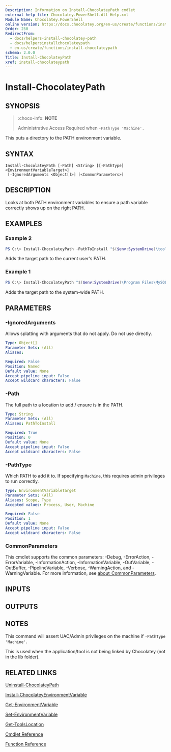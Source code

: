 ```yaml
---
Description: Information on Install-ChocolateyPath cmdlet
external help file: Chocolatey.PowerShell.dll-Help.xml
Module Name: Chocolatey.PowerShell
online version: https://docs.chocolatey.org/en-us/create/functions/install-chocolateypath
Order: 250
RedirectFrom:
  - docs/helpers-install-chocolatey-path
  - docs/helpersinstallchocolateypath
  - en-us/create/functions/install-chocolateypath
schema: 2.0.0
Title: Install-ChocolateyPath
xref: install-chocolateypath
---
```


# Install-ChocolateyPath

## SYNOPSIS
> :choco-info: **NOTE**
>
> Administrative Access Required when `-PathType 'Machine'.`

This puts a directory to the PATH environment variable.

## SYNTAX

```
Install-ChocolateyPath [-Path] <String> [[-PathType] <EnvironmentVariableTarget>]
 [-IgnoredArguments <Object[]>] [<CommonParameters>]
```

## DESCRIPTION
Looks at both PATH environment variables to ensure a path variable correctly shows up on the right PATH.

## EXAMPLES

### Example 2
```powershell
PS C:\> Install-ChocolateyPath -PathToInstall "$($env:SystemDrive)\tools\gittfs"
```

Adds the target path to the current user's PATH.

### Example 1
```powershell
PS C:\> Install-ChocolateyPath "$($env:SystemDrive)\Program Files\MySQL\MySQL Server 5.5\bin" -PathType 'Machine'
```

Adds the target path to the system-wide PATH.

## PARAMETERS

### -IgnoredArguments
Allows splatting with arguments that do not apply. Do not use directly.

```yaml
Type: Object[]
Parameter Sets: (All)
Aliases:

Required: False
Position: Named
Default value: None
Accept pipeline input: False
Accept wildcard characters: False
```

### -Path
The full path to a location to add / ensure is in the PATH.

```yaml
Type: String
Parameter Sets: (All)
Aliases: PathToInstall

Required: True
Position: 0
Default value: None
Accept pipeline input: False
Accept wildcard characters: False
```

### -PathType
Which PATH to add it to. If specifying `Machine`, this requires admin privileges to run correctly.

```yaml
Type: EnvironmentVariableTarget
Parameter Sets: (All)
Aliases: Scope, Type
Accepted values: Process, User, Machine

Required: False
Position: 1
Default value: None
Accept pipeline input: False
Accept wildcard characters: False
```

### CommonParameters
This cmdlet supports the common parameters: -Debug, -ErrorAction, -ErrorVariable, -InformationAction, -InformationVariable, -OutVariable, -OutBuffer, -PipelineVariable, -Verbose, -WarningAction, and -WarningVariable. For more information, see [about_CommonParameters](http://go.microsoft.com/fwlink/?LinkID=113216).

## INPUTS

## OUTPUTS

## NOTES

This command will assert UAC/Admin privileges on the machine if
`-PathType 'Machine'`.

This is used when the application/tool is not being linked by Chocolatey
(not in the lib folder).

## RELATED LINKS

[Uninstall-ChocolateyPath](xref:uninstall-chocolateypath)

[Install-ChocolateyEnvironmentVariable](xref:install-chocolateyenvironmentvariable)

[Get-EnvironmentVariable](xref:get-environmentvariable)

[Set-EnvironmentVariable](xref:set-environmentvariable)

[Get-ToolsLocation](xref:get-toolslocation)

[Cmdlet Reference](xref:powershell-cmdlet-reference)

[Function Reference](xref:powershell-reference)